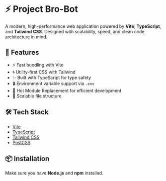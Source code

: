 # ⚡ Project Bro-Bot

A modern, high-performance web application powered by **Vite**, **TypeScript**, and **Tailwind CSS**. Designed with scalability, speed, and clean code architecture in mind.

## 🚀 Features

- ⚡ Fast bundling with Vite
- 🌀 Utility-first CSS with Tailwind
- ✨ Built with TypeScript for type safety
- 🔒 Environment variable support via `.env`
- 🔄 Hot Module Replacement for efficient development
- 📁 Scalable file structure

## 🛠️ Tech Stack

- [Vite](https://vitejs.dev/)
- [TypeScript](https://www.typescriptlang.org/)
- [Tailwind CSS](https://tailwindcss.com/)
- [PostCSS](https://postcss.org/)

## 📦 Installation

Make sure you have **Node.js** and **npm** installed.
